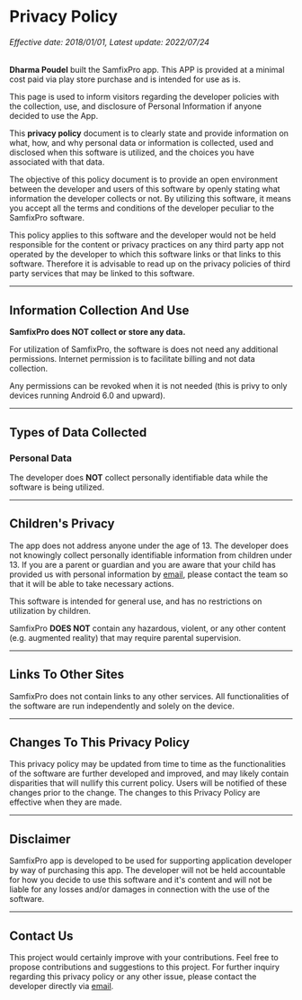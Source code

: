 # Privacy Policy


###### Effective date: 2018/01/01, Latest update: 2022/07/24


**Dharma Poudel** built the SamfixPro app. This APP is provided at a minimal cost paid via play store purchase and is intended for use as is.

This page is used to inform visitors regarding the developer policies with the collection, use, and disclosure of Personal Information if anyone decided to use the App.


This **privacy policy** document is to clearly state and provide information on what, how, and why personal data or information is collected, used and disclosed when this software is utilized, and the choices you have associated with that data.

The objective of this policy document is to provide an open environment between the developer and users of this software by openly stating what information the developer collects or not.
By utilizing this software, it means you accept all the terms and conditions of the developer peculiar to the SamfixPro software.

This policy applies to this software and the developer would not be held responsible for the content or privacy practices on any third party app not operated by the developer to which this software links or that links to this software.
Therefore it is advisable to read up on the privacy policies of third party services that may be linked to this software.

<HR>

## Information Collection And Use

**SamfixPro does **NOT** collect or store any data.**

For utilization of SamfixPro, the software is does not need any additional permissions. Internet permission is to facilitate billing and not data collection.

Any permissions can be revoked when it is not needed (this is privy to only devices running Android 6.0 and upward).


<HR>

## Types of Data Collected

### Personal Data

The developer does **NOT** collect personally identifiable data while the software is being utilized.

<HR>

## Children's Privacy

The app does not address anyone under the age of 13.
The developer does not knowingly collect personally identifiable information from children under 13.
If you are a parent or guardian and you are aware that your child has provided us with personal information by [email](mailto:dharmapoudel1@gmail.com), please contact the team so that it will be able to take necessary actions.

This software is intended for general use, and has no restrictions on utilization by children.

SamfixPro **DOES NOT** contain any hazardous, violent, or any other content (e.g. augmented reality) that may require parental supervision.

<HR>

## Links To Other Sites

SamfixPro does not contain links to any other services.
All functionalities of the software are run independently and solely on the device.

<HR>

## Changes To This Privacy Policy

This privacy policy may be updated from time to time as the functionalities of the software are further developed and improved, and may likely contain disparities that will nullify this current policy.
Users will be notified of these changes prior to the change. The changes to this Privacy Policy are effective when they are made.

<HR>

## Disclaimer   

SamfixPro app is developed to be used for supporting application developer by way of purchasing this app.
The developer will not be held accountable for how you decide to use this software and it's content and will not be liable for any losses and/or damages in connection with the use of the software.

<HR>

## Contact Us

This project would certainly improve with your contributions.
Feel free to propose contributions and suggestions to this project.
For further inquiry regarding this privacy policy or any other issue, please contact the developer directly via [email](mailto:dharmapoudel1@gmail.com).
